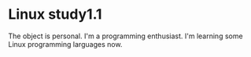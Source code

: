 # Linux study1.1

The object is personal.
I'm a programming enthusiast.
I'm learning some Linux programming larguages now.

